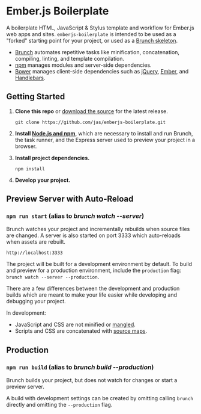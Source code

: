 Ember.js Boilerplate
====================

A boilerplate HTML, JavaScript & Stylus template and workflow for Ember.js web apps and sites. `emberjs-boilerplate` is intended to be used as a "forked" starting point for your project, or used as a [Brunch skeleton](http://brunch.io/skeletons.html).

* [Brunch][brunch] automates repetitive tasks like minification, concatenation, compiling, linting, and template compilation.
* [npm][npm] manages modules and server-side dependencies.
* [Bower][bower] manages client-side dependencies such as [jQuery][jquery], [Ember][ember], and [Handlebars][hbs].


Getting Started
---------------

1.  **Clone this repo** or [download the source](https://github.com/jas/emberjs-boilerplate/releases) for the latest release.

        git clone https://github.com/jas/emberjs-boilerplate.git

2.  **Install [Node.js and npm](http://nodejs.org)**, which are necessary to install and run Brunch, the task runner, and the Express server used to preview your project in a browser.

3.  **Install project dependencies.**

        npm install

4.  **Develop your project.**


Preview Server with Auto-Reload
-------------------------------

### `npm run start` (alias to *brunch watch --server*)

Brunch watches your project and incrementally rebuilds when source files are changed. A server is also started on port 3333 which auto-reloads when assets are rebuilt.

    http://localhost:3333

The project will be built for a development environment by default. To build and preview for a production environment, include the `production` flag: `brunch watch --server --production`.

There are a few differences between the development and production builds which are meant to make your life easier while developing and debugging your project.

In development:
* JavaScript and CSS are not minified or [mangled](http://lisperator.net/uglifyjs/mangle).
* Scripts and CSS are concatenated with [source maps](http://www.html5rocks.com/en/tutorials/developertools/sourcemaps).

Production
----------

### `npm run build` (alias to *brunch build --production*)

Brunch builds your project, but does not watch for changes or start a preview server.

A build with development settings can be created by omitting calling `brunch` directly and omitting the `--production` flag.



[brunch]: http://brunch.io        "Brunch"
[node]:   http://nodejs.org       "Node.js"
[npm]:    https://npmjs.org       "Node Packaged Modules"
[bower]:  http://bower.io         "Bower"
[ember]:  http://emberjs.com      "Ember.js"
[hbs]:    http://handlebarsjs.com "Handlebars.js"
[jquery]: http://jquery.com       "jQuery"
